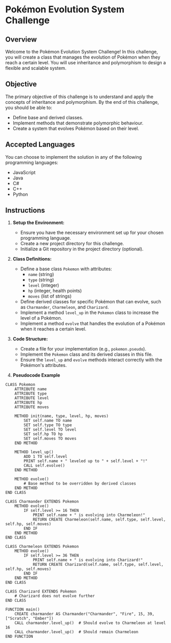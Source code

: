 # Pokémon Evolution System Challenge

## Overview
Welcome to the Pokémon Evolution System Challenge! In this challenge, you will create a class that manages the evolution of Pokémon when they reach a certain level. You will use inheritance and polymorphism to design a flexible and scalable system.

## Objective
The primary objective of this challenge is to understand and apply the concepts of inheritance and polymorphism. By the end of this challenge, you should be able to:
- Define base and derived classes.
- Implement methods that demonstrate polymorphic behaviour.
- Create a system that evolves Pokémon based on their level.

## Accepted Languages
You can choose to implement the solution in any of the following programming languages:
- JavaScript
- Java
- C#
- C++
- Python

## Instructions
1. **Setup the Environment:**
   - Ensure you have the necessary environment set up for your chosen programming language.
   - Create a new project directory for this challenge.
   - Initialize a Git repository in the project directory (optional).

2. **Class Definitions:**
   - Define a base class `Pokemon` with attributes:
     - `name` (string)
     - `type` (string)
     - `level` (integer)
     - `hp` (integer, health points)
     - `moves` (list of strings)
   - Define derived classes for specific Pokémon that can evolve, such as `Charmander`, `Charmeleon`, and `Charizard`.
   - Implement a method `level_up` in the `Pokemon` class to increase the level of a Pokémon.
   - Implement a method `evolve` that handles the evolution of a Pokémon when it reaches a certain level.

3. **Code Structure:**
   - Create a file for your implementation (e.g., `pokemon.pseudo`).
   - Implement the `Pokemon` class and its derived classes in this file.
   - Ensure the `level_up` and `evolve` methods interact correctly with the Pokémon's attributes.

4. **Pseudocode Example**

```pseudocode
CLASS Pokemon
    ATTRIBUTE name
    ATTRIBUTE type
    ATTRIBUTE level
    ATTRIBUTE hp
    ATTRIBUTE moves

    METHOD init(name, type, level, hp, moves)
        SET self.name TO name
        SET self.type TO type
        SET self.level TO level
        SET self.hp TO hp
        SET self.moves TO moves
    END METHOD

    METHOD level_up()
        ADD 1 TO self.level
        PRINT self.name + " leveled up to " + self.level + "!"
        CALL self.evolve()
    END METHOD

    METHOD evolve()
        # Base method to be overridden by derived classes
    END METHOD
END CLASS

CLASS Charmander EXTENDS Pokemon
    METHOD evolve()
        IF self.level >= 16 THEN
            PRINT self.name + " is evolving into Charmeleon!"
            RETURN CREATE Charmeleon(self.name, self.type, self.level, self.hp, self.moves)
        END IF
    END METHOD
END CLASS

CLASS Charmeleon EXTENDS Pokemon
    METHOD evolve()
        IF self.level >= 36 THEN
            PRINT self.name + " is evolving into Charizard!"
            RETURN CREATE Charizard(self.name, self.type, self.level, self.hp, self.moves)
        END IF
    END METHOD
END CLASS

CLASS Charizard EXTENDS Pokemon
    # Charizard does not evolve further
END CLASS

FUNCTION main()
    CREATE charmander AS Charmander("Charmander", "Fire", 15, 39, ["Scratch", "Ember"])
    CALL charmander.level_up()  # Should evolve to Charmeleon at level 16
    CALL charmander.level_up()  # Should remain Charmeleon
END FUNCTION

